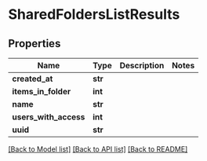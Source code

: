 # SharedFoldersListResults

## Properties
Name | Type | Description | Notes
------------ | ------------- | ------------- | -------------
**created_at** | **str** |  | 
**items_in_folder** | **int** |  | 
**name** | **str** |  | 
**users_with_access** | **int** |  | 
**uuid** | **str** |  | 

[[Back to Model list]](../README.md#documentation-for-models) [[Back to API list]](../README.md#documentation-for-api-endpoints) [[Back to README]](../README.md)

